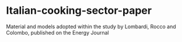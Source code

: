 # Italian-cooking-sector-paper
Material and models adopted within the study by Lombardi, Rocco and Colombo, published on the Energy Journal
